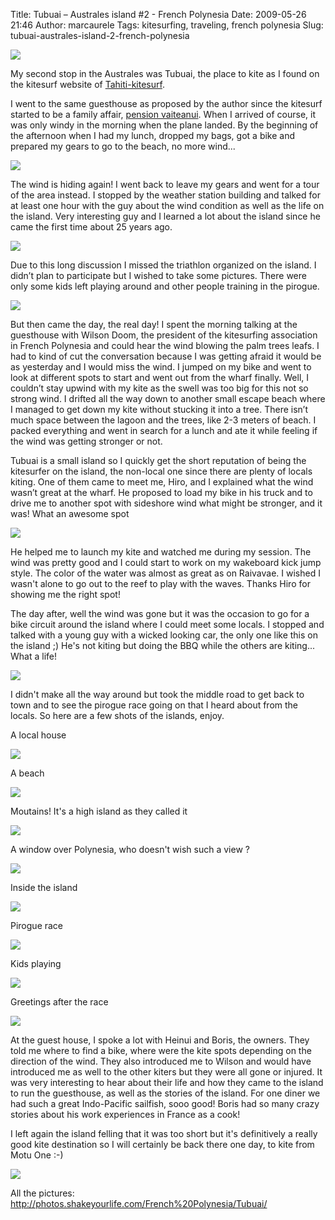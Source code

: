Title: Tubuai – Australes island #2 - French Polynesia
Date: 2009-05-26 21:46
Author: marcaurele
Tags: kitesurfing, traveling, french polynesia
Slug: tubuai-australes-island-2-french-polynesia

[![](http://photos.shakeyourlife.com/cache/French%20Polynesia/Tubuai/2009-05-01-11h35m16.JPG_w480.jpg)](http://photos.shakeyourlife.com/French%20Polynesia/Tubuai/2009-05-01-11h35m16.JPG.php)  

My second stop in the Australes was Tubuai, the place to kite as I found
on the kitesurf website of [Tahiti-kitesurf](http://www.tahiti-kitesurf.com/).

I went to the same guesthouse as proposed by the author since the
kitesurf started to be a family affair, [pension vaiteanui](http://www.vaiteanui.com). When I
arrived of course, it was only windy in the morning when the plane
landed. By the beginning of the afternoon when I had my lunch, dropped
my bags, got a bike and prepared my gears to go to the beach, no more
wind...  

[![](http://photos.shakeyourlife.com/cache/French%20Polynesia/Tubuai/2009-04-29-13h34m59.JPG_w480.jpg)](http://photos.shakeyourlife.com/French%20Polynesia/Tubuai/2009-04-29-13h34m59.JPG.php)

The wind is hiding again! I went back to leave my gears and went for a
tour of the area instead. I stopped by the weather station building and
talked for at least one hour with the guy about the wind condition as
well as the life on the island. Very interesting guy and I learned a lot
about the island since he came the first time about 25 years ago.  

[![](http://photos.shakeyourlife.com/cache/French%20Polynesia/Tubuai/2009-04-29-15h37m01.JPG_w480.jpg)](http://photos.shakeyourlife.com/French%20Polynesia/Tubuai/2009-04-29-15h37m01.JPG.php)

Due to this long discussion I missed the triathlon organized on the
island. I didn’t plan to participate but I wished to take some pictures.
There were only some kids left playing around and other people training
in the pirogue.  

[![](http://photos.shakeyourlife.com/cache/French%20Polynesia/Tubuai/2009-04-29-16h28m15.JPG_w480.jpg)](http://photos.shakeyourlife.com/French%20Polynesia/Tubuai/2009-04-29-16h28m15.JPG.php)

But then came the day, the real day! I spent the morning talking at the
guesthouse with Wilson Doom, the president of the kitesurfing
association in French Polynesia and could hear the wind blowing the palm
trees leafs. I had to kind of cut the conversation because I was getting
afraid it would be as yesterday and I would miss the wind. I jumped on
my bike and went to look at different spots to start and went out from
the wharf finally. Well, I couldn’t stay upwind with my kite as the
swell was too big for this not so strong wind. I drifted all the way
down to another small escape beach where I managed to get down my kite
without stucking it into a tree. There isn’t much space between the
lagoon and the trees, like 2-3 meters of beach. I packed everything and
went in search for a lunch and ate it while feeling if the wind was
getting stronger or not.  

Tubuai is a small island so I quickly get the short reputation of being
the kitesurfer on the island, the non-local one since there are plenty
of locals kiting. One of them came to meet me, Hiro, and I explained
what the wind wasn’t great at the wharf. He proposed to load my bike in
his truck and to drive me to another spot with sideshore wind what might
be stronger, and it was! What an awesome spot  

[![](http://photos.shakeyourlife.com/cache/French%20Polynesia/Tubuai/2009-05-01-11h27m25.JPG_w480.jpg)](http://photos.shakeyourlife.com/French%20Polynesia/Tubuai/2009-05-01-11h27m25.JPG.php)

He helped me to launch my kite and watched me during my session. The
wind was pretty good and I could start to work on my wakeboard kick jump
style. The color of the water was almost as great as on Raivavae. I
wished I wasn't alone to go out to the reef to play with the waves.
Thanks Hiro for showing me the right spot!

The day after, well the wind was gone but it was the occasion to go for
a bike circuit around the island where I could meet some locals. I
stopped and talked with a young guy with a wicked looking car, the only
one like this on the island ;) He's not kiting but doing the BBQ while
the others are kiting... What a life!  

[![](http://photos.shakeyourlife.com/cache/French%20Polynesia/Tubuai/2009-05-01-11h49m53.JPG_w480.jpg)](http://photos.shakeyourlife.com/French%20Polynesia/Tubuai/2009-05-01-11h49m53.JPG.php)  

I didn't make all the way around but took the middle road to get back to
town and to see the pirogue race going on that I heard about from the
locals. So here are a few shots of the islands, enjoy.

A local house  

[![](http://photos.shakeyourlife.com/cache/French%20Polynesia/Tubuai/2009-05-01-11h25m34.JPG_w480.jpg)](http://photos.shakeyourlife.com/French%20Polynesia/Tubuai/2009-05-01-11h25m34.JPG.php)

A beach  

[![](http://photos.shakeyourlife.com/cache/French%20Polynesia/Tubuai/2009-05-01-11h26m12.JPG_w480.jpg)](http://photos.shakeyourlife.com/French%20Polynesia/Tubuai/2009-05-01-11h26m12.JPG.php)

Moutains! It's a high island as they called it  

[![](http://photos.shakeyourlife.com/cache/French%20Polynesia/Tubuai/2009-05-01-11h44m56.JPG_w480.jpg)](http://photos.shakeyourlife.com/French%20Polynesia/Tubuai/2009-05-01-11h44m56.JPG.php)

A window over Polynesia, who doesn't wish such a view ?  

[![](http://photos.shakeyourlife.com/cache/French%20Polynesia/Tubuai/2009-05-01-11h56m26.JPG_w480.jpg)](http://photos.shakeyourlife.com/French%20Polynesia/Tubuai/2009-05-01-11h56m26.JPG.php)

Inside the island  

[![](http://photos.shakeyourlife.com/cache/French%20Polynesia/Tubuai/2009-05-01-12h31m31.JPG_w480.jpg)](http://photos.shakeyourlife.com/French%20Polynesia/Tubuai/2009-05-01-12h31m31.JPG.php)

Pirogue race  

[![](http://photos.shakeyourlife.com/cache/French%20Polynesia/Tubuai/2009-05-01-13h01m00.JPG_w480.jpg)](http://photos.shakeyourlife.com/French%20Polynesia/Tubuai/2009-05-01-13h01m00.JPG.php)

Kids playing  

[![](http://photos.shakeyourlife.com/cache/French%20Polynesia/Tubuai/2009-05-01-13h33m43.JPG_w480.jpg)](http://photos.shakeyourlife.com/French%20Polynesia/Tubuai/2009-05-01-13h33m43.JPG.php)

Greetings after the race  

[![](http://photos.shakeyourlife.com/cache/French%20Polynesia/Tubuai/2009-05-01-13h59m48.JPG_w480.jpg)](http://photos.shakeyourlife.com/French%20Polynesia/Tubuai/2009-05-01-13h59m48.JPG.php)

At the guest house, I spoke a lot with Heinui and Boris, the owners.
They told me where to find a bike, where were the kite spots depending
on the direction of the wind. They also introduced me to Wilson and
would have introduced me as well to the other kiters but they were all
gone or injured. It was very interesting to hear about their life and
how they came to the island to run the guesthouse, as well as the
stories of the island. For one diner we had such a great Indo-Pacific
sailfish, sooo good! Boris had so many crazy stories about his work
experiences in France as a cook!  

I left again the island felling that it was too short but it's
definitively a really good kite destination so I will certainly be back
there one day, to kite from Motu One :-)  

[![](http://photos.shakeyourlife.com/cache/French%20Polynesia/Tubuai/2009-04-29-15h23m19.JPG_w480.jpg)](http://photos.shakeyourlife.com/French%20Polynesia/Tubuai/2009-04-29-15h23m19.JPG.php)

All the pictures:
<http://photos.shakeyourlife.com/French%20Polynesia/Tubuai/>
